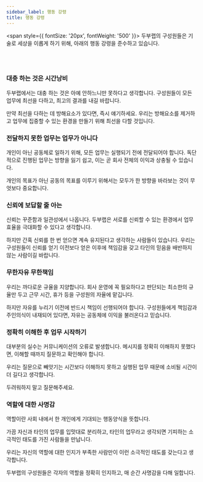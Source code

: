 ```yaml
---
sidebar_label: 행동 강령
title: 행동 강령
---
```


<span style={{ fontSize: '20px', fontWeight: '500' }}>
  두부랩의 구성원들은 기술로 세상을 이롭게 하기 위해, 아래의 행동 강령을 준수하고 있습니다.
</span>

<br />
<br />

### 대충 하는 것은 시간낭비

두부랩에서는 대충 하는 것은 아예 안하느니만 못하다고 생각합니다. 구성원들이 모든 업무에 최선을 다하고, 최고의 결과를 내길 바랍니다.

만약 최선을 다하는 데 방해요소가 있다면, 즉시 얘기하세요. 우리는 방해요소를 제거하고 업무에 집중할 수 있는 환경을 만들기 위해 최선을 다할 것입니다.

### 전달하지 못한 업무는 업무가 아니다

개인이 아닌 공동체로 일하기 위해, 모든 업무는 실행되기 전에 전달되어야 합니다.
독단적으로 진행된 업무는 방향을 잃기 쉽고, 이는 곧 회사 전체의 이익과 상충될 수 있습니다.

개인의 목표가 아닌 공동의 목표를 이루기 위해서는 모두가 한 방향을 바라보는 것이 무엇보다 중요합니다.

### 신뢰에 보답할 줄 아는

신뢰는 꾸준함과 일관성에서 나옵니다. 두부랩은 서로를 신뢰할 수 있는 환경에서 업무 효율을 극대화할 수 있다고 생각합니다.

하지만 간혹 신뢰를 한 번 얻으면 계속 유지된다고 생각하는 사람들이 있습니다.
우리는 구성원들이 신뢰를 얻기 이전보다 얻은 이후에 책임감을 갖고 타인의 믿음을 배반하지 않는 사람이길 바랍니다.

### 무한자유 무한책임

우리는 까다로운 규율을 지양합니다. 회사 운영에 꼭 필요하다고 판단되는 최소한의 규율만 두고 근무 시간, 휴가 등을 구성원의 자율에 맡깁니다.

하지만 자유를 누리기 이전에 반드시 책임이 선행되어야 합니다. 구성원들에게 책임감과 주인의식이 내재되어 있다면, 자유는 공동체에 이익을 불러온다고 믿습니다.

### 정확히 이해한 후 업무 시작하기

대부분의 실수는 커뮤니케이션의 오류로 발생합니다. 메시지를 정확히 이해하지 못했다면, 이해할 때까지 질문하고 확인해야 합니다.

우리는 질문으로 빼앗기는 시간보다 이해하지 못하고 실행된 업무 때문에 소비될 시간이 더 길다고 생각합니다.

두려워하지 말고 질문해주세요.

### 역할에 대한 사명감

역할이란 사회 내에서 한 개인에게 기대되는 행동양식을 뜻합니다.

가끔 자신과 타인의 업무를 입맛대로 분리하고, 타인의 업무라고 생각되면 기피하는 소극적인 태도를 가진 사람들을 만납니다.

우리는 자신의 역할에 대한 인지가 부족한 사람만이 이런 소극적인 태도를 갖는다고 생각합니다.

두부랩의 구성원들은 각자의 역할을 정확히 인지하고, 매 순간 사명감을 다해 일합니다.
